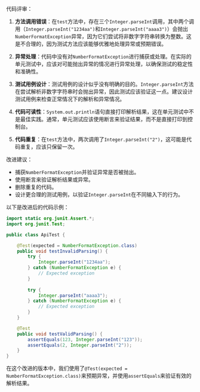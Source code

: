 代码评审：

1. **方法调用错误**：在`test`方法中，存在三个`Integer.parseInt`调用，其中两个调用（`Integer.parseInt("1234aa")`和`Integer.parseInt("aaaa3")`）会抛出`NumberFormatException`异常，因为它们尝试将非数字字符串转换为整数。这是不合理的，因为测试方法应该能够优雅地处理异常或预期错误。

2. **异常处理**：代码中没有对`NumberFormatException`进行捕获或处理。在实际的单元测试中，应该对可能抛出异常的情况进行异常处理，以确保测试的稳定性和准确性。

3. **测试用例设计**：测试用例的设计似乎没有明确的目的。`Integer.parseInt`方法在尝试解析非数字字符串时会抛出异常，因此测试应该验证这一点。建议设计测试用例来检查正常情况下的解析和异常情况。

4. **代码可读性**：`System.out.println`语句直接打印解析结果，这在单元测试中不是最佳实践。通常，单元测试应该使用断言来验证结果，而不是直接打印到控制台。

5. **代码重复**：在`test`方法中，两次调用了`Integer.parseInt("2")`，这可能是代码重复，应该只保留一次。

改进建议：

- 捕获`NumberFormatException`并验证异常是否被抛出。
- 使用断言来验证解析结果或异常。
- 删除重复的代码。
- 设计更合理的测试用例，以验证`Integer.parseInt`在不同输入下的行为。

以下是改进后的代码示例：

```java
import static org.junit.Assert.*;
import org.junit.Test;

public class ApiTest {

    @Test(expected = NumberFormatException.class)
    public void testInvalidParsing() {
        try {
            Integer.parseInt("1234aa");
        } catch (NumberFormatException e) {
            // Expected exception
        }
        
        try {
            Integer.parseInt("aaaa3");
        } catch (NumberFormatException e) {
            // Expected exception
        }
    }

    @Test
    public void testValidParsing() {
        assertEquals(123, Integer.parseInt("123"));
        assertEquals(2, Integer.parseInt("2"));
    }
}
```

在这个改进的版本中，我们使用了`@Test(expected = NumberFormatException.class)`来预期异常，并使用`assertEquals`来验证有效的解析结果。